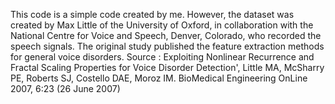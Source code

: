 This code is a simple code created by me. However, the dataset was created by Max Little of the University of Oxford, in collaboration with the National Centre for Voice and Speech, Denver, Colorado, who recorded the speech signals. The original study published the feature extraction methods for general voice disorders.
Source : Exploiting Nonlinear Recurrence and Fractal Scaling Properties for Voice Disorder Detection', Little MA, McSharry PE, Roberts SJ, Costello DAE, Moroz IM. BioMedical Engineering OnLine 2007, 6:23 (26 June 2007)
